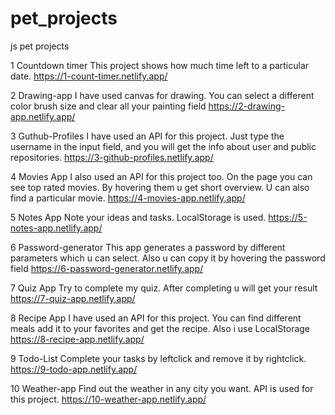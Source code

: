 # pet_projects
js pet projects

1 Countdown timer
This project shows how much time left to a particular date.
https://1-count-timer.netlify.app/

2 Drawing-app
I have used canvas for drawing. You can select a different color brush size and clear all your painting field
https://2-drawing-app.netlify.app/

3 Guthub-Profiles
I have used an API for this project. Just type the username in the input field, and you will get the info about user and public repositories.
https://3-github-profiles.netlify.app/

4 Movies App
I also used an API for this project too. On the page you can see top rated movies. By hovering them u get short overview. U can also find a particular movie.
https://4-movies-app.netlify.app/

5 Notes App
Note your ideas and tasks. LocalStorage is used.
https://5-notes-app.netlify.app/

6 Password-generator
This app generates a password by different parameters which u can select. Also u can copy it by hovering the password field
https://6-password-generator.netlify.app/

7 Quiz App
Try to complete my quiz. After completing u will get your result
https://7-quiz-app.netlify.app/

8 Recipe App
I have used an API for this project. You can find different meals add it to your favorites and get the recipe. Also i use LocalStorage
https://8-recipe-app.netlify.app/

9 Todo-List
Complete your tasks by leftclick and remove it by rightclick.
https://9-todo-app.netlify.app/

10 Weather-app
Find out the weather in any city you want. API is used for this project.
https://10-weather-app.netlify.app/
